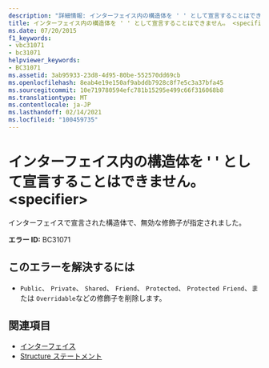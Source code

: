```yaml
---
description: "詳細情報: インターフェイス内の構造体を ' ' として宣言することはできません。 <specifier>"
title: インターフェイス内の構造体を ' ' として宣言することはできません。 <specifier>
ms.date: 07/20/2015
f1_keywords:
- vbc31071
- bc31071
helpviewer_keywords:
- BC31071
ms.assetid: 3ab95933-23d8-4d95-80be-552570dd69cb
ms.openlocfilehash: 8eab4e19e150af9abddb7928c8f7e5c3a37bfa45
ms.sourcegitcommit: 10e719780594efc781b15295e499c66f316068b8
ms.translationtype: MT
ms.contentlocale: ja-JP
ms.lasthandoff: 02/14/2021
ms.locfileid: "100459735"
---
```

# <a name="structure-in-an-interface-cannot-be-declared-specifier"></a>インターフェイス内の構造体を ' ' として宣言することはできません。 \<specifier>

インターフェイスで宣言された構造体で、無効な修飾子が指定されました。  
  
 **エラー ID:** BC31071  
  
## <a name="to-correct-this-error"></a>このエラーを解決するには  
  
- `Public`、 `Private`、 `Shared`、 `Friend`、 `Protected`、 `Protected Friend`、または `Overridable`などの修飾子を削除します。  
  
## <a name="see-also"></a>関連項目

- [インターフェイス](../programming-guide/language-features/interfaces/index.md)
- [Structure ステートメント](../language-reference/statements/structure-statement.md)
